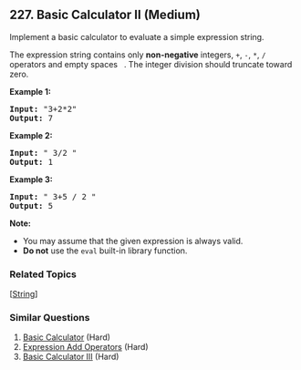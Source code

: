 <!--|This file generated by command(leetcode description); DO NOT EDIT.    |-->
<!--+----------------------------------------------------------------------+-->
<!--|@author    Openset <openset.wang@gmail.com>                           |-->
<!--|@link      https://github.com/openset                                 |-->
<!--|@home      https://github.com/openset/leetcode                        |-->
<!--+----------------------------------------------------------------------+-->

## 227. Basic Calculator II (Medium)

<p>Implement a basic calculator to evaluate a simple expression string.</p>

<p>The expression string contains only <b>non-negative</b> integers, <code>+</code>, <code>-</code>, <code>*</code>, <code>/</code> operators and empty spaces <code> </code>. The integer division should truncate toward zero.</p>

<p><strong>Example 1:</strong></p>

<pre>
<strong>Input: </strong>&quot;3+2*2&quot;
<strong>Output:</strong> 7
</pre>

<p><strong>Example 2:</strong></p>

<pre>
<strong>Input:</strong> &quot; 3/2 &quot;
<strong>Output:</strong> 1</pre>

<p><strong>Example 3:</strong></p>

<pre>
<strong>Input:</strong> &quot; 3+5 / 2 &quot;
<strong>Output:</strong> 5
</pre>

<p><b>Note:</b></p>

<ul>
	<li>You may assume that the given expression is always valid.</li>
	<li><b>Do not</b> use the <code>eval</code> built-in library function.</li>
</ul>

### Related Topics
[[String](https://github.com/openset/leetcode/tree/master/tag/string/README.md)] 

### Similar Questions
  1. [Basic Calculator](https://github.com/openset/leetcode/tree/master/problems/basic-calculator) (Hard)
  1. [Expression Add Operators](https://github.com/openset/leetcode/tree/master/problems/expression-add-operators) (Hard)
  1. [Basic Calculator III](https://github.com/openset/leetcode/tree/master/problems/basic-calculator-iii) (Hard)
